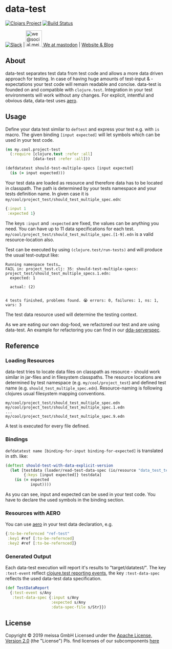 # data-test
[![Clojars Project](https://img.shields.io/clojars/v/dda/data-test.svg)](https://clojars.org/dda/data-test)
[![Build Status](https://travis-ci.org/DomainDrivenArchitecture/data-test.svg?branch=master)](https://travis-ci.org/DomainDrivenArchitecture/data-test)

[![Slack](https://img.shields.io/badge/chat-clojurians-green.svg?style=flat)](https://clojurians.slack.com/messages/#dda-pallet/) | [<img src="https://domaindrivenarchitecture.org/img/mastodon.svg" width=50 alt="we@social.meissa-gmbh.de"> We at mastodon](https://social.meissa-gmbh.de/@team) | [Website & Blog](https://domaindrivenarchitecture.org)

## About

data-test separates test data from test code and allows a more data driven approach for testing. In case of having huge amounts of test-input & -expectations your test code will remain readable and concise. data-test is founded on and compatible with `clojure.test`. Integration in your test environments will work without any changes. For explicit, intentful and obvious data, data-test uses [aero](https://github.com/juxt/aero).

## Usage

Define your data test similar to `deftest` and express your test e.g. with `is` macro. The given binding `[input expected]` will let symbols which can be used in your test code.

```clojure
(ns my.cool.project-test
  (:require [clojure.test :refer :all]
            [data-test :refer :all]))

(defdatatest should-test-multiple-specs [input expected]
  (is (= input expected)))
```

Your test data are loaded as resource and therefore data has to be located in classpath. The path is determined by your tests namespace and your tests definition name. In given case it is `my/cool/project_test/should_test_multiple_spec.edn`:

```clojure
{:input 1
 :expected 1}
```

The keys `:input` and `:expected` are fixed, the values can be anything you need. You can have up to 11 data specifications for each test. `my/cool/project_test/should_test_multiple_spec.[1-9].edn` is a valid resource-location also.

Test can be executed by using `(clojure.test/run-tests)` and will produce the usual test-output like:

```console
Running namespace tests…
FAIL in: project_test.clj: 35: should-test-multiple-specs: project_test/should_test_multiple_specs.1.edn:
  expected: 1

  actual: (2)


4 tests finished, problems found. 😭 errors: 0, failures: 1, ns: 1, vars: 3
```

The test data resource used will determine the testing context.

As we are eating our own dog-food, we refactored our test and are using data-test. An example for refactoring you can find in our [dda-serverspec](https://github.com/DomainDrivenArchitecture/dda-serverspec-crate/commit/43abadbdb96afde6b1dc85834e465ee61eb464d2).

## Reference

### Loading Resources

data-test tries to locate data files on classpath as resource - should work similar in jar-files and in filesystem classpaths. The resource locations are determined by test namespace (e.g. `my/cool/project_test`) and defined test name (e.g. `should_test_multiple_spec.edn`). Resource-naming is following clojures usual filesystem mapping conventions.


```console
my/cool/project_test/should_test_multiple_spec.edn
my/cool/project_test/should_test_multiple_spec.1.edn
...
my/cool/project_test/should_test_multiple_spec.9.edn
```

A test is executed for every file defined.

### Bindings

`defdatatest name [binding-for-input binding-for-expected]` is translated in sth. like:

```clojure
(deftest should-test-with-data-explicit-version
  (let [testdata (loader/read-test-data-spec (io/resource "data_test_test/should_test_with_data_explicit_version.edn"))
        {:keys [input expected]} testdata]
    (is (= expected
           input))))
```

As you can see, input and expected can be used in your test code. You have to declare the used symbols in the binding section.

### Resources with AERO

You can use [aero](https://github.com/juxt/aero) in your test data declaration, e.g.

```clojure
{:to-be-refernced "ref-test"
 :key1 #ref [:to-be-refernced]
 :key2 #ref [:to-be-refernced]}
```

### Generated Output

Each data-test execution will report it's results to "target/datatest/". The key `:test-event` reflect [clojure.test reporting events](https://github.com/clojure/clojure/blob/8c402a8c9695a4eddc07cbbe0d95d44e1372f0bf/src/clj/clojure/test.clj#L214), the key `:test-data-spec` reflects the used data-test data specification.

```clojure
(def TestDataReport
  {:test-event s/Any
   :test-data-spec {:input s/Any
                    :expected s/Any
                    :data-spec-file s/Str}})
```

## License

Copyright © 2019 meissa GmbH
Licensed under the [Apache License, Version 2.0](LICENSE) (the "License")
Pls. find licenses of our subcomponents [here](doc/SUBCOMPONENT_LICENSE)
